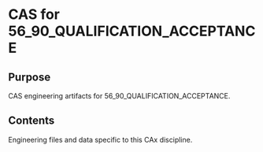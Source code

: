 # CAS for 56_90_QUALIFICATION_ACCEPTANCE

## Purpose
CAS engineering artifacts for 56_90_QUALIFICATION_ACCEPTANCE.

## Contents
Engineering files and data specific to this CAx discipline.
